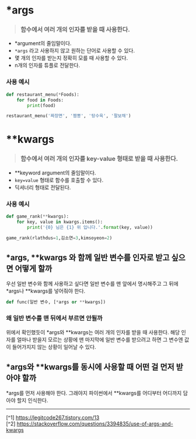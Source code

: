 # *args
> ### 함수에서 여러 개의 인자를 받을 때 사용한다.
- *argument의 줄임말이다.
- `*args` 라고 사용하지 않고 원하는 단어로 사용할 수 있다.
- 몇 개의 인자를 받는지 정확히 모를 때 사용할 수 있다.
- n개의 인자를 튜플로 전달한다.

### 사용 예시
```python
def restaurant_menu(*Foods):
    for food in Foods:
        print(food)

restaurant_menu('짜장면', '짬뽕', '탕수육', '팔보채')
```

# **kwargs
> ### 함수에서 여러 개의 인자를 key-value 형태로 받을 때 사용한다.
- **keyword argument의 줄임말이다.
- `key=value` 형태로 함수를 호출할 수 있다.
- 딕셔너리 형태로 전달된다.

### 사용 예시
```python
def game_rank(**kwargs):
    for key, value in kwargs.items():
        print('{0} 님은 {1} 위 입니다.'.format(key, value))

game_rank(rlathdus=1,김소연=3,kimsoyeon=2)
```

## *args, **kwargs 와 함께 일반 변수를 인자로 받고 싶으면 어떻게 할까
우선 일반 변수와 함께 사용하고 싶다면 일반 변수를 맨 앞에서 명시해주고 그 뒤에 *args나 **kwargs를 넣어줘야 한다.

```python
def func(일반 변수, [*args or **kwargs])
```

### 왜 일반 변수를 맨 뒤에서 부르면 안될까
위에서 확인했듯이 *args와 **kwargs는 여러 개의 인자를 받을 때 사용한다. 해당 인자를 얼마나 받을지 모르는 상황에 맨 마지막에 일반 변수를 받으려고 하면 그 변수엔 값이 들어가지지 않는 상황이 일어날 수 있다.

## *args와 **kwargs를 동시에 사용할 때 어떤 걸 먼저 받아야 할까
*args를 먼저 사용해야 한다. 그래야지 파이썬에서 **kwargs를 어디부터 어디까지 담아야 할지 인식한다.

---

[^1] https://legitcode267.tistory.com/13<br>
[^2] https://stackoverflow.com/questions/3394835/use-of-args-and-kwargs
